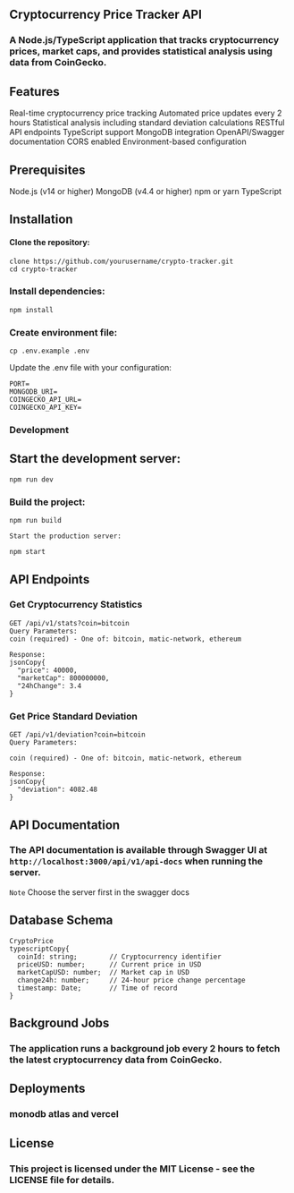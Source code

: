 ## Cryptocurrency Price Tracker API 

### A Node.js/TypeScript application that tracks cryptocurrency prices, market caps, and provides statistical analysis using data from CoinGecko.

## Features

Real-time cryptocurrency price tracking
Automated price updates every 2 hours
Statistical analysis including standard deviation calculations
RESTful API endpoints
TypeScript support
MongoDB integration
OpenAPI/Swagger documentation
CORS enabled
Environment-based configuration

## Prerequisites

Node.js (v14 or higher)
MongoDB (v4.4 or higher)
npm or yarn
TypeScript

## Installation

#### Clone the repository:

``` 
clone https://github.com/yourusername/crypto-tracker.git
cd crypto-tracker
```

### Install dependencies:

```
npm install
```

### Create environment file:

```
cp .env.example .env
```

Update the .env file with your configuration:

```
PORT=
MONGODB_URI=
COINGECKO_API_URL=
COINGECKO_API_KEY=
```

### Development
## Start the development server:
```
npm run dev
```
### Build the project:
```
npm run build
```
```Start the production server:```
```
npm start
```
## API Endpoints
### Get Cryptocurrency Statistics
```
GET /api/v1/stats?coin=bitcoin
Query Parameters:
coin (required) - One of: bitcoin, matic-network, ethereum

Response:
jsonCopy{
  "price": 40000,
  "marketCap": 800000000,
  "24hChange": 3.4
}
```

### Get Price Standard Deviation
```
GET /api/v1/deviation?coin=bitcoin
Query Parameters:

coin (required) - One of: bitcoin, matic-network, ethereum

Response:
jsonCopy{
  "deviation": 4082.48
}
```
## API Documentation
### The API documentation is available through Swagger UI at ```http://localhost:3000/api/v1/api-docs``` when running the server. 
```Note``` Choose the server first in the swagger docs

## Database Schema
```
CryptoPrice
typescriptCopy{
  coinId: string;        // Cryptocurrency identifier
  priceUSD: number;      // Current price in USD
  marketCapUSD: number;  // Market cap in USD
  change24h: number;     // 24-hour price change percentage
  timestamp: Date;       // Time of record
}
```

## Background Jobs
### The application runs a background job every 2 hours to fetch the latest cryptocurrency data from CoinGecko. 

## Deployments
### monodb atlas and vercel

## License
### This project is licensed under the MIT License - see the LICENSE file for details.


